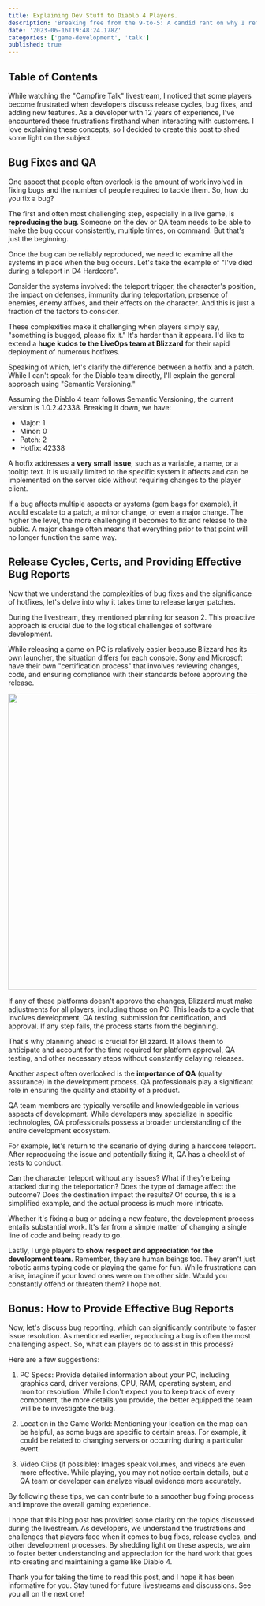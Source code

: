 ```yaml
---
title: Explaining Dev Stuff to Diablo 4 Players.
description: 'Breaking free from the 9-to-5: A candid rant on why I refuse to seek traditional employment.'
date: '2023-06-16T19:48:24.178Z'
categories: ['game-development', 'talk']
published: true
---
```


## Table of Contents

While watching the "Campfire Talk" livestream, I noticed that some players become frustrated when developers discuss release cycles, bug fixes, and adding new features. As a developer with 12 years of experience, I've encountered these frustrations firsthand when interacting with customers. I love explaining these concepts, so I decided to create this post to shed some light on the subject.

## Bug Fixes and QA

One aspect that people often overlook is the amount of work involved in fixing bugs and the number of people required to tackle them. So, how do you fix a bug?

The first and often most challenging step, especially in a live game, is **reproducing the bug**. Someone on the dev or QA team needs to be able to make the bug occur consistently, multiple times, on command. But that's just the beginning.

Once the bug can be reliably reproduced, we need to examine all the systems in place when the bug occurs. Let's take the example of "I've died during a teleport in D4 Hardcore".

Consider the systems involved: the teleport trigger, the character's position, the impact on defenses, immunity during teleportation, presence of enemies, enemy affixes, and their effects on the character. And this is just a fraction of the factors to consider.

These complexities make it challenging when players simply say, "something is bugged, please fix it." It's harder than it appears. I'd like to extend a **huge kudos to the LiveOps team at Blizzard** for their rapid deployment of numerous hotfixes.

Speaking of which, let's clarify the difference between a hotfix and a patch. While I can't speak for the Diablo team directly, I'll explain the general approach using "Semantic Versioning."

Assuming the Diablo 4 team follows Semantic Versioning, the current version is 1.0.2.42338. Breaking it down, we have:

- Major: 1
- Minor: 0
- Patch: 2
- Hotfix: 42338

A hotfix addresses a **very small issue**, such as a variable, a name, or a tooltip text. It is usually limited to the specific system it affects and can be implemented on the server side without requiring changes to the player client.

If a bug affects multiple aspects or systems (gem bags for example), it would escalate to a patch, a minor change, or even a major change. The higher the level, the more challenging it becomes to fix and release to the public. A major change often means that everything prior to that point will no longer function the same way.

## Release Cycles, Certs, and Providing Effective Bug Reports

Now that we understand the complexities of bug fixes and the significance of hotfixes, let's delve into why it takes time to release larger patches.

During the livestream, they mentioned planning for season 2. This proactive approach is crucial due to the logistical challenges of software development.

While releasing a game on PC is relatively easier because Blizzard has its own launcher, the situation differs for each console. Sony and Microsoft have their own "certification process" that involves reviewing changes, code, and ensuring compliance with their standards before approving the release.

<a href="/images/dev-cycle.png" target="_blank">
<img src="/images/dev-cycle.png" width="1400" height="600">
</a>

If any of these platforms doesn't approve the changes, Blizzard must make adjustments for all players, including those on PC. This leads to a cycle that involves development, QA testing, submission for certification, and approval. If any step fails, the process starts from the beginning.

That's why planning ahead is crucial for Blizzard. It allows them to anticipate and account for the time required for platform approval, QA testing, and other necessary steps without constantly delaying releases.

Another aspect often overlooked is the **importance of QA** (quality assurance) in the development process. QA professionals play a significant role in ensuring the quality and stability of a product.

QA team members are typically versatile and knowledgeable in various aspects of development. While developers may specialize in specific technologies, QA professionals possess a broader understanding of the entire development ecosystem.

For example, let's return to the scenario of dying during a hardcore teleport. After reproducing the issue and potentially fixing it, QA has a checklist of tests to conduct. 

Can the character teleport without any issues? What if they're being attacked during the teleportation? Does the type of damage affect the outcome? Does the destination impact the results? Of course, this is a simplified example, and the actual process is much more intricate.

Whether it's fixing a bug or adding a new feature, the development process entails substantial work. It's far from a simple matter of changing a single line of code and being ready to go.

Lastly, I urge players to **show respect and appreciation for the development team**. Remember, they are human beings too. They aren't just robotic arms typing code or playing the game for fun. While frustrations can arise, imagine if your loved ones were on the other side. Would you constantly offend or threaten them? I hope not.

## Bonus: How to Provide Effective Bug Reports

Now, let's discuss bug reporting, which can significantly contribute to faster issue resolution. As mentioned earlier, reproducing a bug is often the most challenging aspect. So, what can players do to assist in this process?

Here are a few suggestions:

1) PC Specs: Provide detailed information about your PC, including graphics card, driver versions, CPU, RAM, operating system, and monitor resolution. While I don't expect you to keep track of every component, the more details you provide, the better equipped the team will be to investigate the bug.

2) Location in the Game World: Mentioning your location on the map can be helpful, as some bugs are specific to certain areas. For example, it could be related to changing servers or occurring during a particular event.

3) Video Clips (if possible): Images speak volumes, and videos are even more effective. While playing, you may not notice certain details, but a QA team or developer can analyze visual evidence more accurately.

By following these tips, we can contribute to a smoother bug fixing process and improve the overall gaming experience.

I hope that this blog post has provided some clarity on the topics discussed during the livestream. As developers, we understand the frustrations and challenges that players face when it comes to bug fixes, release cycles, and other development processes. By shedding light on these aspects, we aim to foster better understanding and appreciation for the hard work that goes into creating and maintaining a game like Diablo 4.

Thank you for taking the time to read this post, and I hope it has been informative for you. Stay tuned for future livestreams and discussions. See you all on the next one!
